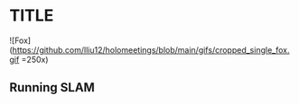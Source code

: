 # TITLE

![Fox](https://github.com/lliu12/holomeetings/blob/main/gifs/cropped_single_fox.gif =250x)
## Running SLAM

